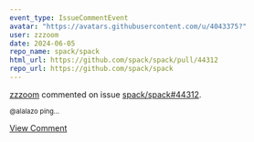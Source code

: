 ```yaml
---
event_type: IssueCommentEvent
avatar: "https://avatars.githubusercontent.com/u/4043375?"
user: zzzoom
date: 2024-06-05
repo_name: spack/spack
html_url: https://github.com/spack/spack/pull/44312
repo_url: https://github.com/spack/spack
---
```


<a href='https://github.com/zzzoom' target='_blank'>zzzoom</a> commented on issue <a href='https://github.com/spack/spack/pull/44312' target='_blank'>spack/spack#44312</a>.

<small>@alalazo ping...</small>

<a href='https://github.com/spack/spack/pull/44312' target='_blank'>View Comment</a>
